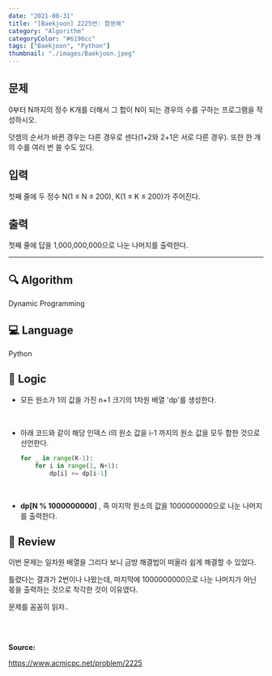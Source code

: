 ```yaml
---
date: "2021-08-31"
title: "[Baekjoon] 2225번: 합분해"
category: "Algorithm"
categoryColor: "#6196cc"
tags: ["Baekjoon", "Python"]
thumbnail: "./images/Baekjoon.jpeg"
---
```


## 문제

0부터 N까지의 정수 K개를 더해서 그 합이 N이 되는 경우의 수를 구하는 프로그램을 작성하시오.

덧셈의 순서가 바뀐 경우는 다른 경우로 센다(1+2와 2+1은 서로 다른 경우). 또한 한 개의 수를 여러 번 쓸 수도 있다.

## 입력

첫째 줄에 두 정수 N(1 ≤ N ≤ 200), K(1 ≤ K ≤ 200)가 주어진다.

## 출력

첫째 줄에 답을 1,000,000,000으로 나눈 나머지를 출력한다.

<hr />

## 🔍 Algorithm

Dynamic Programming

## 💻 Language

Python

## 📍 Logic

- 모든 원소가 1의 값을 가진 n+1 크기의 1차원 배열 'dp'를 생성한다.

<br />

- 아래 코드와 같이 해당 인덱스 i의 원소 값을 i-1 까지의 원소 값을 모두 합한 것으로 선언한다.
  ```python
  for _ in range(K-1):
      for i in range(1, N+1):
          dp[i] += dp[i-1]
  ```

<br />

- **dp[N % 1000000000]** , 즉 마지막 원소의 값을 1000000000으로 나눈 나머지를 출력한다.

## 📝 Review

이번 문제는 일차원 배열을 그리다 보니 금방 해결법이 떠올라 쉽게 해결할 수 있었다.

틀렸다는 결과가 2번이나 나왔는데, 마지막에 1000000000으로 나눈 나머지가 아닌 몫을 출력하는 것으로 착각한 것이 이유였다. 

문제를 꼼꼼히 읽자..

<br />
<br />

**Source:**

https://www.acmicpc.net/problem/2225
